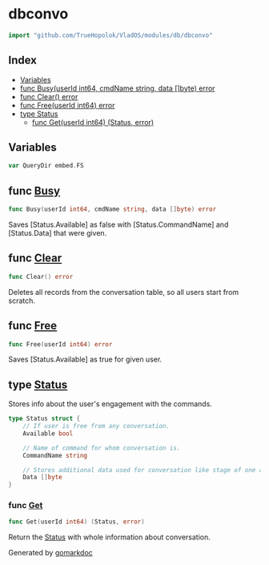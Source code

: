 <!-- Code generated by gomarkdoc. DO NOT EDIT -->

# dbconvo

```go
import "github.com/TrueHopolok/VladOS/modules/db/dbconvo"
```

## Index

- [Variables](<#variables>)
- [func Busy\(userId int64, cmdName string, data \[\]byte\) error](<#Busy>)
- [func Clear\(\) error](<#Clear>)
- [func Free\(userId int64\) error](<#Free>)
- [type Status](<#Status>)
  - [func Get\(userId int64\) \(Status, error\)](<#Get>)


## Variables

<a name="QueryDir"></a>

```go
var QueryDir embed.FS
```

<a name="Busy"></a>
## func [Busy](<https://github.com/TrueHopolok/VladOS/blob/main/modules/db/dbconvo/dbconvo.go#L116>)

```go
func Busy(userId int64, cmdName string, data []byte) error
```

Saves \[Status.Available\] as false with \[Status.CommandName\] and \[Status.Data\] that were given.

<a name="Clear"></a>
## func [Clear](<https://github.com/TrueHopolok/VladOS/blob/main/modules/db/dbconvo/dbconvo.go#L28>)

```go
func Clear() error
```

Deletes all records from the conversation table, so all users start from scratch.

<a name="Free"></a>
## func [Free](<https://github.com/TrueHopolok/VladOS/blob/main/modules/db/dbconvo/dbconvo.go#L92>)

```go
func Free(userId int64) error
```

Saves \[Status.Available\] as true for given user.

<a name="Status"></a>
## type [Status](<https://github.com/TrueHopolok/VladOS/blob/main/modules/db/dbconvo/dbconvo.go#L16-L25>)

Stores info about the user's engagement with the commands.

```go
type Status struct {
    // If user is free from any conversation.
    Available bool

    // Name of command for whom conversation is.
    CommandName string

    // Stores additional data used for conversation like stage of one and previously answered questions.
    Data []byte
}
```

<a name="Get"></a>
### func [Get](<https://github.com/TrueHopolok/VladOS/blob/main/modules/db/dbconvo/dbconvo.go#L52>)

```go
func Get(userId int64) (Status, error)
```

Return the [Status](<#Status>) with whole information about conversation.

Generated by [gomarkdoc](<https://github.com/princjef/gomarkdoc>)
